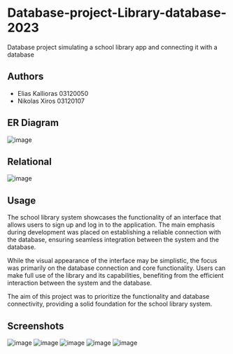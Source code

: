 # Database-project-Library-database-2023
Database project simulating a school library app and connecting it with a database


## Authors
- Elias Kallioras  03120050
- Nikolas Xiros    03120107 

## ER Diagram
![image](https://user-images.githubusercontent.com/62110837/172057838-ed871f63-ae29-498f-ab79-301cb39398a3.png)

## Relational
![image](https://user-images.githubusercontent.com/61976410/172052725-99211133-2059-4af2-8b0c-930bece7b258.png)


## Usage
The school library system showcases the functionality of an interface that allows users to sign up and log in to the application. The main emphasis during development was placed on establishing a reliable connection with the database, ensuring seamless integration between the system and the database.

While the visual appearance of the interface may be simplistic, the focus was primarily on the database connection and core functionality. Users can make full use of the library and its capabilities, benefiting from the efficient interaction between the system and the database.

The aim of this project was to prioritize the functionality and database connectivity, providing a solid foundation for the school library system.


## Screenshots
![image](https://user-images.githubusercontent.com/61976410/172053255-3ae5b0bc-fcf1-47c3-a19e-8e99536d3d08.png)
![image](https://user-images.githubusercontent.com/61976410/172053312-3486b596-458b-406d-aa4b-0eb087c155fa.png)
![image](https://user-images.githubusercontent.com/61976410/172053694-205dcafc-39dc-4d2a-bda9-5c56d839c79d.png)
![image](https://user-images.githubusercontent.com/61976410/172053343-ff14cd0c-c94b-4a88-8650-04afe31e78dd.png)
![image](https://user-images.githubusercontent.com/61976410/172053411-9840532b-ac6c-4e3b-b8d2-e274eab07c4c.png)

